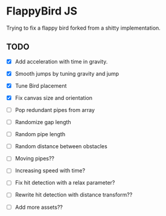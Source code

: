 # FlappyBird JS

Trying to fix a flappy bird forked from a shitty implementation.

## TODO

- [x] Add acceleration with time in gravity.
- [x] Smooth jumps by tuning gravity and jump
- [x] Tune Bird placement
- [x] Fix canvas size and orientation
- [ ] Pop redundant pipes from array
- [ ] Randomize gap length
- [ ] Random pipe length
- [ ] Random distance between obstacles
- [ ] Moving pipes??
- [ ] Increasing speed with time?
- [ ] Fix hit detection with a relax parameter?
- [ ] Rewrite hit detection with distance transform??
- [ ] Add more assets??

